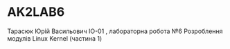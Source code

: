 # AK2LAB6
Тарасюк Юрій Васильович ІО-01 , лабораторна робота №6 Розроблення модулів Linux Kernel (частина 1)
